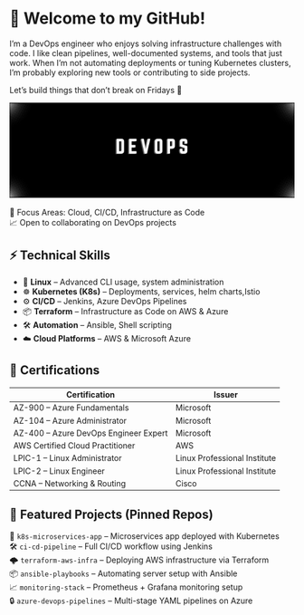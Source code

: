 # 👋 Welcome to my GitHub!

I’m a DevOps engineer who enjoys solving infrastructure challenges with code. I like clean pipelines, well-documented systems, and tools that just work. When I’m not automating deployments or tuning Kubernetes clusters, I’m probably exploring new tools or contributing to side projects.

Let’s build things that don’t break on Fridays 🚀 

![image alt](https://github.com/Tebriz94/Tebriz94/blob/7bfd3f79ae2ff0badc00fdaaa78b362cff18f315/dEVoPS.png)


🎯 Focus Areas: Cloud, CI/CD, Infrastructure as Code  
📈 Open to collaborating on DevOps projects


## ⚡ Technical Skills

- 🐧 **Linux** – Advanced CLI usage, system administration
- ☸️ **Kubernetes (K8s)** – Deployments, services, helm charts,Istio
- ⚙️ **CI/CD** – Jenkins, Azure DevOps Pipelines
- 📦 **Terraform** – Infrastructure as Code on AWS & Azure
- 🛠 **Automation** – Ansible, Shell scripting
- ☁️ **Cloud Platforms** – AWS & Microsoft Azure



## 📜 Certifications

| Certification | Issuer |
|---------------|--------|
| AZ-900 – Azure Fundamentals | Microsoft |
| AZ-104 – Azure Administrator | Microsoft |
| AZ-400 – Azure DevOps Engineer Expert | Microsoft |
| AWS Certified Cloud Practitioner | AWS |
| LPIC-1 – Linux Administrator | Linux Professional Institute |
| LPIC-2 – Linux Engineer | Linux Professional Institute |
| CCNA – Networking & Routing | Cisco |


## 📂 Featured Projects (Pinned Repos)

🔧 `k8s-microservices-app` – Microservices app deployed with Kubernetes  
🛠 `ci-cd-pipeline` – Full CI/CD workflow using Jenkins  
🌩 `terraform-aws-infra` – Deploying AWS infrastructure via Terraform  
📦 `ansible-playbooks` – Automating server setup with Ansible  
📈 `monitoring-stack` – Prometheus + Grafana monitoring setup  
🔒 `azure-devops-pipelines` – Multi-stage YAML pipelines on Azure


